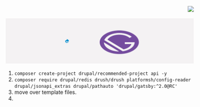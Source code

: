 
<p align="right">
    <a href="https://platform.sh">
        <img src="https://platform.sh/logos/redesign/Platformsh_logo_black.svg" width="150px">
    </a>
</p>

<p align="center">
    <a href="https://github.com/strapi/foodadvisor">
        <img src="header.svg">
    </a>
</p> 

1. `composer create-project drupal/recommended-project api -y`
1. `composer require drupal/redis drush/drush platformsh/config-reader drupal/jsonapi_extras drupal/pathauto 'drupal/gatsby:^2.0@RC'`
1. move over template files.
1. 